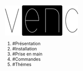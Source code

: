 ![](https://raw.githubusercontent.com/DenisSalem/VenC/master/doc/logo.png "")

1. #Présentation
2. #Installation
3. #Prise en main
4. #Commandes
5. #Thémes

